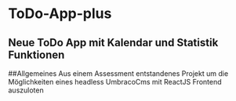 # ToDo-App-plus

## Neue ToDo App mit Kalendar und Statistik Funktionen

##Allgemeines
Aus einem Assessment entstandenes Projekt um die Möglichkeiten eines headless UmbracoCms mit ReactJS Frontend auszuloten 
